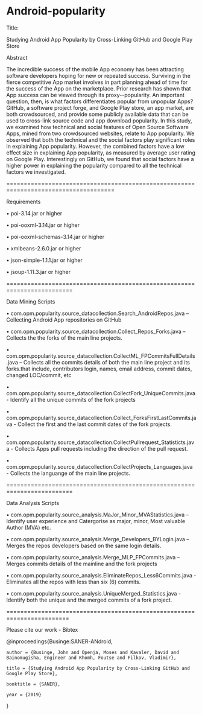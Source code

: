 # Android-popularity
Title:

Studying Android App Popularity by Cross-Linking GitHub and Google Play Store

Abstract

The incredible success of the mobile App economy has been attracting software developers hoping for new or repeated success. Surviving in the fierce competitive App market involves in part planning ahead of time for the success of the App on the marketplace. Prior research has shown that App success can be viewed through its proxy--popularity. An important question, then, is what factors differentiates popular from unpopular Apps? GitHub, a software project forge, and Google Play store, an app market, are both crowdsourced, and provide some publicly available data that can be used to cross-link source code and app download popularity.
In this study, we examined how technical and social features of Open Source Software Apps, mined from two crowdsourced websites, relate to App popularity. We observed that both the technical and the social factors play significant roles in explaining App popularity.  However, the combined factors have a low effect size in explaining App popularity, as measured by average user rating on Google Play. Interestingly on GitHub, we found that social factors have a higher power in explaining the popularity compared to all the technical factors we investigated.

=====================================================================================

Requirements

• poi-3.14.jar or higher

• poi-ooxml-3.14.jar or higher

• poi-ooxml-schemas-3.14.jar or higher

• xmlbeans-2.6.0.jar or higher

• json-simple-1.1.1.jar or higher

• jsoup-1.11.3.jar or higher

=========================================================================

Data Mining Scripts

•	com.opm.popularity.source_datacollection.Search_AndroidRepos.java – Collecting Android App repositories on GitHub

•	com.opm.popularity.source_datacollection.Collect_Repos_Forks.java – Collects the the forks of the main line projects.

•	com.opm.popularity.source_datacollection.CollectML_FPCommitsFullDetails.java – Collects all the commits details of both the main line project and its forks.that include, contributors login, names, email address, commit dates, changed LOC/commit, etc

•	com.opm.popularity.source_datacollection.CollectFork_UniqueCommits.java - Identify all the unique commits of the fork projects 

•	com.opm.popularity.source_datacollection.Collect_ForksFirstLastCommits.java - Collect the first and the last commit dates of the fork projects.

•	com.opm.popularity.source_datacollection.CollectPullrequest_Statisticts.java - Collects Apps pull requests including the direction of the pull request.

•	com.opm.popularity.source_datacollection.CollectProjects_Languages.java - Collects the languange of the main line projects.

=========================================================================

Data Analysis Scripts

•	com.opm.popularity.source_analysis.MaJor_Minor_MVAStatistics.java – Identify user experience and Catergorise as major, minor, Most valuable Author (MVA) etc.

•	com.opm.popularity.source_analysis.Merge_Developers_BYLogin.java – Merges the repos developers based on the same login details.

•	com.opm.popularity.source_analysis.Merge_MLP_FPCommits.java – Merges commits details of the mainline and the fork projects 

•	com.opm.popularity.source_analysis.EliminateRepos_Less6Commits.java - Eliminates all the repos with less than six (6) commits.

•	com.opm.popularity.source_analysis.UniqueMerged_Statistics.java - Identify both the unique and the merged commits of a fork project.

========================================================================


Please cite our work  - Bibtex

@inproceedings{Businge:SANER-ANdroid,
 
	author = {Businge, John and Openja, Moses and Kavaler, David and Bainomugisha, Engineer and Khomh, Foutse and Filkov, Vladimir},

	title = {Studying Android App Popularity by Cross-Linking GitHub and Google Play Store},

	booktitle = {SANER},

	year = {2019}
}


